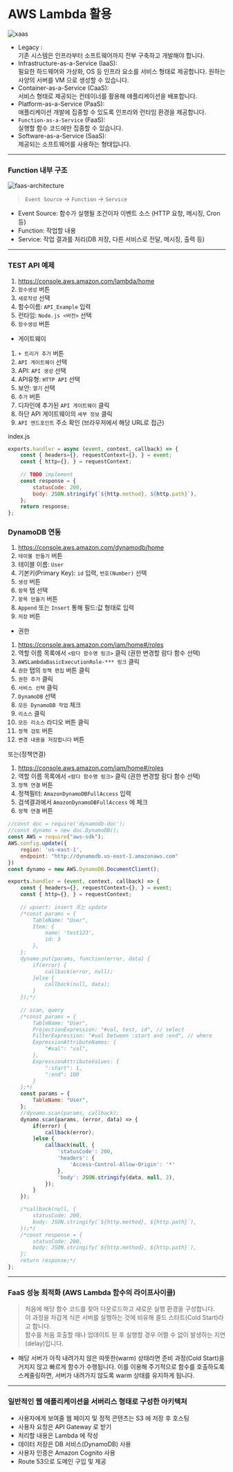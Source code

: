 # AWS Lambda 활용 

![xaas](https://user-images.githubusercontent.com/10363214/103265139-3a0f6c00-49f0-11eb-8763-3d7db05ffb86.png)

- Legacy :   
기존 시스템은 인프라부터 소프트웨어까지 전부 구축하고 개발해야 합니다.  
- Infrastructure-as-a-Service (IaaS):  
필요한 하드웨어와 가상화, OS 등 인프라 요소를 서비스 형태로 제공합니다. 원하는 사양의 서버를 VM 으로 생성할 수 있습니다.  
- Container-as-a-Service (CaaS):   
서비스 형태로 제공되는 컨테이너를 활용해 애플리케이션을 배포합니다.  
- Platform-as-a-Service (PaaS):   
애플리케이션 개발에 집중할 수 있도록 인프라와 런타임 환경을 제공합니다. 
- `Function-as-a-Service` (FaaS):   
실행할 함수 코드에만 집중할 수 있습니다.  
- Software-as-a-Service (SaaS):   
제공되는 소프트웨어를 사용하는 형태입니다.  

-----

### Function 내부 구조
![faas-architecture](https://user-images.githubusercontent.com/10363214/103265181-527f8680-49f0-11eb-8110-9e31683e5d59.jpg)  
> `Event Source` -> `Function` -> `Service`  
- Event Source: 함수가 실행될 조건이자 이벤트 소스 (HTTP 요청, 메시징, Cron 등)  
- Function: 작업할 내용  
- Service: 작업 결과를 처리(DB 저장, 다른 서비스로 전달, 메시징, 출력 등)  

-----

### TEST API 예제
1. https://console.aws.amazon.com/lambda/home  
2. `함수생성` 버튼  
3. `새로작성` 선택  
4. 함수이름: `API_Example` 입력  
5. 런타임: `Node.js <버전>` 선택  
6. `함수생성` 버튼  
  
- 게이트웨이
1. `+ 트리거 추가` 버튼 
2. `API 게이트웨이` 선택 
3. API: `API 생성` 선택 
4. API유형: `HTTP API` 선택 
5. 보안: `열기` 선택 
6. `추가` 버튼  
7. 디자인에 추가된 `API 게이트웨이` 클릭  
8. 하단 API 게이트웨이의 `세부 정보` 클릭 
9. `API 엔드포인트` 주소 확인 (브라우저에서 해당 URL로 접근)  
  
index.js
```javascript
exports.handler = async (event, context, callback) => {
    const { headers={}, requestContext={}, } = event;
    const { http={}, } = requestContext;
    
    // TODO implement
    const response = {
        statusCode: 200,
        body: JSON.stringify(`${http.method}, ${http.path}`),
    };
    return response;
};
```

### DynamoDB 연동
1. https://console.aws.amazon.com/dynamodb/home  
2. `테이블 만들기` 버튼  
3. 테이블 이름: `User` 
4. 기본키(Primary Key): `id` 입력, `번호(Number)` 선택
5. `생성` 버튼  
6. `항목` 탭 선택 
7. `항목 만들기` 버튼
8. `Append` 또는 `Insert` 통해 필드:값 형태로 입력
9. `저장` 버튼  

- 권한
1. https://console.aws.amazon.com/iam/home#/roles
2. 역할 이름 목록에서 `<람다 함수명 링크>` 클릭 (권한 변경할 람다 함수 선택)
3. `AWSLambdaBasicExecutionRole-*** 링크` 클릭
4. `권한` 탭의 `정책 편집` 버튼 클릭  
5. `권한 추가` 클릭
6. `서비스 선택` 클릭
7. `DynamoDB` 선택
8. `모든 DynamoDB 작업` 체크
9. `리소스` 클릭 
10. `모든 리소스` 라디오 버튼 클릭
11. `정책 검토` 버튼
12. `변경 내용을 저장합니다` 버튼  
  
또는(정책연결)  
  
1. https://console.aws.amazon.com/iam/home#/roles
2. 역할 이름 목록에서 `<람다 함수명 링크>` 클릭 (권한 변경할 람다 함수 선택)
3. `정책 연결` 버튼
4. 정책필터: `AmazonDynamoDBFullAccess` 입력
5. 검색결과에서 `AmazonDynamoDBFullAccess` 에 체크
6. `정책 연결` 버튼  

```javascript
//const doc = require('dynamodb-doc'); 
//const dynamo = new doc.DynamoDB();
const AWS = require("aws-sdk");
AWS.config.update({
    region: 'us-east-1',
    endpoint: "http://dynamodb.us-east-1.amazonaws.com"
})
const dynamo = new AWS.DynamoDB.DocumentClient();

exports.handler = (event, context, callback) => {
    const { headers={}, requestContext={}, } = event;
    const { http={}, } = requestContext;
   
    // upsert: insert 또는 update
    /*const params = { 
        TableName: "User",
        Item: {
            name: 'test123',
            id: 3
        },
    };
    dynamo.put(params, function(error, data) {
        if(error) {
            callback(error, null);
        }else {
            callback(null, data);
        }
    });*/
    
    // scan, query
    /*const params = {
        TableName: "User",
        ProjectionExpression: "#val, test, id", // select
        FilterExpression: "#val between :start and :end", // where
        ExpressionAttributeNames: {
            "#val": "val",
        },
        ExpressionAttributeValues: {
            ":start": 1,
            ":end": 100 
        }
    };*/
    const params = {
        TableName: "User",
    };
    //dynamo.scan(params, callback);
    dynamo.scan(params, (error, data) => {
        if(error) {
            callback(error);   
        }else {
            callback(null, {
                'statusCode': 200,
                'headers': {
                    'Access-Control-Allow-Origin': '*'
                },
                'body': JSON.stringify(data, null, 2),
            });
        }
    });

    /*callback(null, {
        statusCode: 200,
        body: JSON.stringify(`${http.method}, ${http.path}`),
    });*/
    /*const response = {
        statusCode: 200,
        body: JSON.stringify(`${http.method}, ${http.path}`),
    };
    return response;*/
};
```

-----

### FaaS 성능 최적화 (AWS Lambda 함수의 라이프사이클)
> 처음에 해당 함수 코드를 찾아 다운로드하고 새로운 실행 환경을 구성합니다.   
> 이 과정을 차갑게 식은 서버를 실행하는 것에 비유해 콜드 스타트(Cold Start)라고 합니다.  
> 함수를 처음 호출할 때나 업데이트 된 후 실행할 경우 어쩔 수 없이 발생하는 지연(delay)입니다.
- 해당 서버가 아직 내려가지 않은 따뜻한(warm) 상태라면 준비 과정(Cold Start)을 거치지 않고 빠르게 함수가 수행됩니다. 
이를 이용해 주기적으로 함수를 호출하도록 스케줄링하면, 서버가 내려가지 않도록 warm 상태를 유지하게 됩니다.

-----

### 일반적인 웹 애플리케이션을 서버리스 형태로 구성한 아키텍처
- 사용자에게 보여줄 웹 페이지 및 정적 콘텐츠는 S3 에 저장 후 호스팅  
- 사용자 요청은 API Gateway 로 받기  
- 처리할 내용은 Lambda 에 작성  
- 데이터 저장은 DB 서비스(DynamoDB) 사용  
- 사용자 인증은 Amazon Cognito 사용  
- Route 53으로 도메인 구입 및 제공  